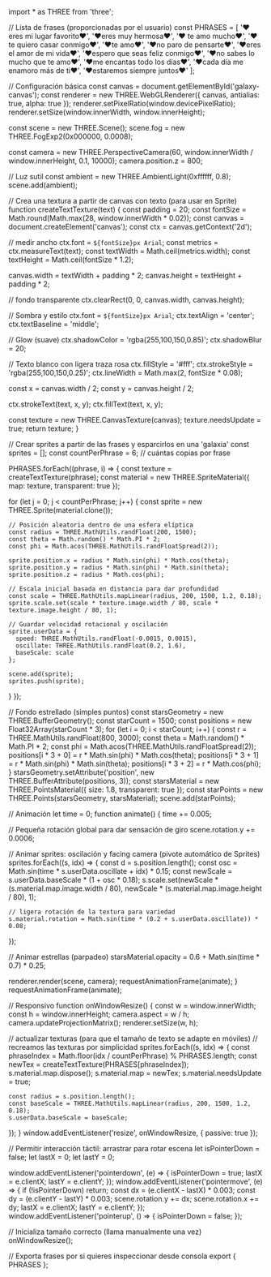 import * as THREE from 'three';

// Lista de frases (proporcionadas por el usuario)
const PHRASES = [
  '❤️eres mi lugar favorito❤️',
  '❤️eres muy hermosa❤️',
  '❤️ te amo mucho❤️',
  '❤️te quiero casar conmigo❤️',
  '❤️te amo❤️',
  '❤️no paro de pensarte❤️',
  '❤️eres el amor de mi vida❤️',
  '❤️espero que seas feliz conmigo❤️',
  '❤️no sabes lo mucho que te amo❤️',
  '❤️me encantas todo los días❤️',
  '❤️cada día me enamoro más de ti❤️',
  '❤️estaremos siempre juntos❤️'
];

// Configuración básica
const canvas = document.getElementById('galaxy-canvas');
const renderer = new THREE.WebGLRenderer({ canvas, antialias: true, alpha: true });
renderer.setPixelRatio(window.devicePixelRatio);
renderer.setSize(window.innerWidth, window.innerHeight);

const scene = new THREE.Scene();
scene.fog = new THREE.FogExp2(0x000000, 0.0008);

const camera = new THREE.PerspectiveCamera(60, window.innerWidth / window.innerHeight, 0.1, 10000);
camera.position.z = 800;

// Luz sutil
const ambient = new THREE.AmbientLight(0xffffff, 0.8);
scene.add(ambient);

// Crea una textura a partir de canvas con texto (para usar en Sprite)
function createTextTexture(text) {
  const padding = 20;
  const fontSize = Math.round(Math.max(28, window.innerWidth * 0.02));
  const canvas = document.createElement('canvas');
  const ctx = canvas.getContext('2d');

  // medir ancho
  ctx.font = `${fontSize}px Arial`;
  const metrics = ctx.measureText(text);
  const textWidth = Math.ceil(metrics.width);
  const textHeight = Math.ceil(fontSize * 1.2);

  canvas.width = textWidth + padding * 2;
  canvas.height = textHeight + padding * 2;

  // fondo transparente
  ctx.clearRect(0, 0, canvas.width, canvas.height);

  // Sombra y estilo
  ctx.font = `${fontSize}px Arial`;
  ctx.textAlign = 'center';
  ctx.textBaseline = 'middle';

  // Glow (suave)
  ctx.shadowColor = 'rgba(255,100,150,0.85)';
  ctx.shadowBlur = 20;

  // Texto blanco con ligera traza rosa
  ctx.fillStyle = '#fff';
  ctx.strokeStyle = 'rgba(255,100,150,0.25)';
  ctx.lineWidth = Math.max(2, fontSize * 0.08);

  const x = canvas.width / 2;
  const y = canvas.height / 2;

  ctx.strokeText(text, x, y);
  ctx.fillText(text, x, y);

  const texture = new THREE.CanvasTexture(canvas);
  texture.needsUpdate = true;
  return texture;
}

// Crear sprites a partir de las frases y esparcirlos en una 'galaxia'
const sprites = [];
const countPerPhrase = 6; // cuántas copias por frase

PHRASES.forEach((phrase, i) => {
  const texture = createTextTexture(phrase);
  const material = new THREE.SpriteMaterial({ map: texture, transparent: true });

  for (let j = 0; j < countPerPhrase; j++) {
    const sprite = new THREE.Sprite(material.clone());

    // Posición aleatoria dentro de una esfera elíptica
    const radius = THREE.MathUtils.randFloat(200, 1500);
    const theta = Math.random() * Math.PI * 2;
    const phi = Math.acos(THREE.MathUtils.randFloatSpread(2));

    sprite.position.x = radius * Math.sin(phi) * Math.cos(theta);
    sprite.position.y = radius * Math.sin(phi) * Math.sin(theta);
    sprite.position.z = radius * Math.cos(phi);

    // Escala inicial basada en distancia para dar profundidad
    const scale = THREE.MathUtils.mapLinear(radius, 200, 1500, 1.2, 0.18);
    sprite.scale.set(scale * texture.image.width / 80, scale * texture.image.height / 80, 1);

    // Guardar velocidad rotacional y oscilación
    sprite.userData = {
      speed: THREE.MathUtils.randFloat(-0.0015, 0.0015),
      oscillate: THREE.MathUtils.randFloat(0.2, 1.6),
      baseScale: scale
    };

    scene.add(sprite);
    sprites.push(sprite);
  }
});

// Fondo estrellado (simples puntos)
const starsGeometry = new THREE.BufferGeometry();
const starCount = 1500;
const positions = new Float32Array(starCount * 3);
for (let i = 0; i < starCount; i++) {
  const r = THREE.MathUtils.randFloat(800, 3000);
  const theta = Math.random() * Math.PI * 2;
  const phi = Math.acos(THREE.MathUtils.randFloatSpread(2));
  positions[i * 3 + 0] = r * Math.sin(phi) * Math.cos(theta);
  positions[i * 3 + 1] = r * Math.sin(phi) * Math.sin(theta);
  positions[i * 3 + 2] = r * Math.cos(phi);
}
starsGeometry.setAttribute('position', new THREE.BufferAttribute(positions, 3));
const starsMaterial = new THREE.PointsMaterial({ size: 1.8, transparent: true });
const starPoints = new THREE.Points(starsGeometry, starsMaterial);
scene.add(starPoints);

// Animación
let time = 0;
function animate() {
  time += 0.005;

  // Pequeña rotación global para dar sensación de giro
  scene.rotation.y += 0.0006;

  // Animar sprites: oscilación y facing camera (pivote automático de Sprites)
  sprites.forEach((s, idx) => {
    const d = s.position.length();
    const osc = Math.sin(time * s.userData.oscillate + idx) * 0.15;
    const newScale = s.userData.baseScale * (1 + osc * 0.18);
    s.scale.set(newScale * (s.material.map.image.width / 80), newScale * (s.material.map.image.height / 80), 1);

    // ligera rotación de la textura para variedad
    s.material.rotation = Math.sin(time * (0.2 + s.userData.oscillate)) * 0.08;
  });

  // Animar estrellas (parpadeo)
  starsMaterial.opacity = 0.6 + Math.sin(time * 0.7) * 0.25;

  renderer.render(scene, camera);
  requestAnimationFrame(animate);
}
requestAnimationFrame(animate);

// Responsivo
function onWindowResize() {
  const w = window.innerWidth;
  const h = window.innerHeight;
  camera.aspect = w / h;
  camera.updateProjectionMatrix();
  renderer.setSize(w, h);

  // actualizar texturas (para que el tamaño de texto se adapte en móviles)
  // recreamos las texturas por simplicidad
  sprites.forEach((s, idx) => {
    const phraseIndex = Math.floor(idx / countPerPhrase) % PHRASES.length;
    const newTex = createTextTexture(PHRASES[phraseIndex]);
    s.material.map.dispose();
    s.material.map = newTex;
    s.material.needsUpdate = true;

    const radius = s.position.length();
    const baseScale = THREE.MathUtils.mapLinear(radius, 200, 1500, 1.2, 0.18);
    s.userData.baseScale = baseScale;
  });
}
window.addEventListener('resize', onWindowResize, { passive: true });

// Permitir interacción táctil: arrastrar para rotar escena
let isPointerDown = false;
let lastX = 0;
let lastY = 0;

window.addEventListener('pointerdown', (e) => {
  isPointerDown = true;
  lastX = e.clientX;
  lastY = e.clientY;
});
window.addEventListener('pointermove', (e) => {
  if (!isPointerDown) return;
  const dx = (e.clientX - lastX) * 0.003;
  const dy = (e.clientY - lastY) * 0.003;
  scene.rotation.y += dx;
  scene.rotation.x += dy;
  lastX = e.clientX;
  lastY = e.clientY;
});
window.addEventListener('pointerup', () => { isPointerDown = false; });

// Inicializa tamaño correcto (llama manualmente una vez)
onWindowResize();

// Exporta frases por si quieres inspeccionar desde consola
export { PHRASES };
